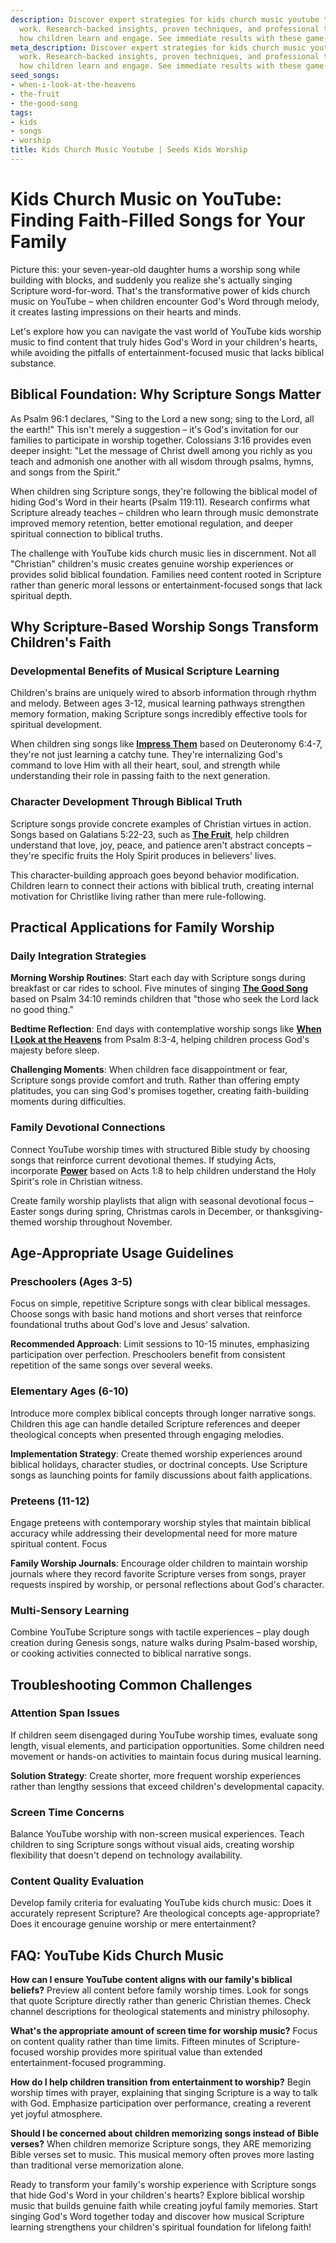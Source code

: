 ```yaml
---
description: Discover expert strategies for kids church music youtube that actually
  work. Research-backed insights, proven techniques, and professional tips that transform
  how children learn and engage. See immediate results with these game-changing methods!
meta_description: Discover expert strategies for kids church music youtube that actually
  work. Research-backed insights, proven techniques, and professional tips that transform
  how children learn and engage. See immediate results with these game-changing methods!
seed_songs:
- when-i-look-at-the-heavens
- the-fruit
- the-good-song
tags:
- kids
- songs
- worship
title: Kids Church Music Youtube | Seeds Kids Worship
---
```

# Kids Church Music on YouTube: Finding Faith-Filled Songs for Your Family

Picture this: your seven-year-old daughter hums a worship song while building with blocks, and suddenly you realize she's actually singing Scripture word-for-word. That's the transformative power of kids church music on YouTube – when children encounter God's Word through melody, it creates lasting impressions on their hearts and minds.

Let's explore how you can navigate the vast world of YouTube kids worship music to find content that truly hides God's Word in your children's hearts, while avoiding the pitfalls of entertainment-focused music that lacks biblical substance.

## Biblical Foundation: Why Scripture Songs Matter

As Psalm 96:1 declares, "Sing to the Lord a new song; sing to the Lord, all the earth!" This isn't merely a suggestion – it's God's invitation for our families to participate in worship together. Colossians 3:16 provides even deeper insight: "Let the message of Christ dwell among you richly as you teach and admonish one another with all wisdom through psalms, hymns, and songs from the Spirit."

When children sing Scripture songs, they're following the biblical model of hiding God's Word in their hearts (Psalm 119:11). Research confirms what Scripture already teaches – children who learn through music demonstrate improved memory retention, better emotional regulation, and deeper spiritual connection to biblical truths.

The challenge with YouTube kids church music lies in discernment. Not all "Christian" children's music creates genuine worship experiences or provides solid biblical foundation. Families need content rooted in Scripture rather than generic moral lessons or entertainment-focused songs that lack spiritual depth.

## Why Scripture-Based Worship Songs Transform Children's Faith

### Developmental Benefits of Musical Scripture Learning

Children's brains are uniquely wired to absorb information through rhythm and melody. Between ages 3-12, musical learning pathways strengthen memory formation, making Scripture songs incredibly effective tools for spiritual development.

When children sing songs like **[Impress Them](https://seedskidsworship.com/product/impress-them-deuteronomy-64-7/)** based on Deuteronomy 6:4-7, they're not just learning a catchy tune. They're internalizing God's command to love Him with all their heart, soul, and strength while understanding their role in passing faith to the next generation.

### Character Development Through Biblical Truth

Scripture songs provide concrete examples of Christian virtues in action. Songs based on Galatians 5:22-23, such as **[The Fruit](https://seedskidsworship.com/product/the-fruit-galatians-516-22-2/)**, help children understand that love, joy, peace, and patience aren't abstract concepts – they're specific fruits the Holy Spirit produces in believers' lives.

This character-building approach goes beyond behavior modification. Children learn to connect their actions with biblical truth, creating internal motivation for Christlike living rather than mere rule-following.

## Practical Applications for Family Worship

### Daily Integration Strategies

**Morning Worship Routines**: Start each day with Scripture songs during breakfast or car rides to school. Five minutes of singing **[The Good Song](https://seedskidsworship.com/product/the-good-song-psalm-3410-2/)** based on Psalm 34:10 reminds children that "those who seek the Lord lack no good thing."

**Bedtime Reflection**: End days with contemplative worship songs like **[When I Look at the Heavens](https://seedskidsworship.com/product/when-i-look-at-your-heavens/)** from Psalm 8:3-4, helping children process God's majesty before sleep.

**Challenging Moments**: When children face disappointment or fear, Scripture songs provide comfort and truth. Rather than offering empty platitudes, you can sing God's promises together, creating faith-building moments during difficulties.

### Family Devotional Connections

Connect YouTube worship times with structured Bible study by choosing songs that reinforce current devotional themes. If studying Acts, incorporate **[Power](https://seedskidsworship.com/product/power-acts-18/)** based on Acts 1:8 to help children understand the Holy Spirit's role in Christian witness.

Create family worship playlists that align with seasonal devotional focus – Easter songs during spring, Christmas carols in December, or thanksgiving-themed worship throughout November.

## Age-Appropriate Usage Guidelines

### Preschoolers (Ages 3-5)
Focus on simple, repetitive Scripture songs with clear biblical messages. Choose songs with basic hand motions and short verses that reinforce foundational truths about God's love and Jesus' salvation.

**Recommended Approach**: Limit sessions to 10-15 minutes, emphasizing participation over perfection. Preschoolers benefit from consistent repetition of the same songs over several weeks.

### Elementary Ages (6-10)
Introduce more complex biblical concepts through longer narrative songs. Children this age can handle detailed Scripture references and deeper theological concepts when presented through engaging melodies.

**Implementation Strategy**: Create themed worship experiences around biblical holidays, character studies, or doctrinal concepts. Use Scripture songs as launching points for family discussions about faith applications.

### Preteens (11-12)
Engage preteens with contemporary worship styles that maintain biblical accuracy while addressing their developmental need for more mature spiritual content. Focus

**Family Worship Journals**: Encourage older children to maintain worship journals where they record favorite Scripture verses from songs, prayer requests inspired by worship, or personal reflections about God's character.

### Multi-Sensory Learning
Combine YouTube Scripture songs with tactile experiences – play dough creation during Genesis songs, nature walks during Psalm-based worship, or cooking activities connected to biblical narrative songs.

## Troubleshooting Common Challenges

### Attention Span Issues
If children seem disengaged during YouTube worship times, evaluate song length, visual elements, and participation opportunities. Some children need movement or hands-on activities to maintain focus during musical learning.

**Solution Strategy**: Create shorter, more frequent worship experiences rather than lengthy sessions that exceed children's developmental capacity.

### Screen Time Concerns
Balance YouTube worship with non-screen musical experiences. Teach children to sing Scripture songs without visual aids, creating worship flexibility that doesn't depend on technology availability.

### Content Quality Evaluation
Develop family criteria for evaluating YouTube kids church music: Does it accurately represent Scripture? Are theological concepts age-appropriate? Does it encourage genuine worship or mere entertainment?

## FAQ: YouTube Kids Church Music

**How can I ensure YouTube content aligns with our family's biblical beliefs?**
Preview all content before family worship times. Look for songs that quote Scripture directly rather than generic Christian themes. Check channel descriptions for theological statements and ministry philosophy.

**What's the appropriate amount of screen time for worship music?**
Focus on content quality rather than time limits. Fifteen minutes of Scripture-focused worship provides more spiritual value than extended entertainment-focused programming.

**How do I help children transition from entertainment to worship?**
Begin worship times with prayer, explaining that singing Scripture is a way to talk with God. Emphasize participation over performance, creating a reverent yet joyful atmosphere.

**Should I be concerned about children memorizing songs instead of Bible verses?**
When children memorize Scripture songs, they ARE memorizing Bible verses set to music. This musical memory often proves more lasting than traditional verse memorization alone.

Ready to transform your family's worship experience with Scripture songs that hide God's Word in your children's hearts? Explore biblical worship music that builds genuine faith while creating joyful family memories. Start singing God's Word together today and discover how musical Scripture learning strengthens your children's spiritual foundation for lifelong faith!

<script type="application/ld+json">
{
  "@context": "https://schema.org",
  "@type": "Article",
  "headline": "Kids Church Music Youtube",
  "author": {
    "@type": "Organization",
    "name": "Seeds Kids Worship"
  },
  "publisher": {
    "@type": "Organization",
    "name": "Seeds Kids Worship",
    "logo": {
      "@type": "ImageObject",
      "url": "https://seedskidsworship.com/logo.png"
    }
  },
  "datePublished": "2025-09-05T11:15:58.159108",
  "dateModified": "2025-09-05T11:15:58.159122",
  "description": "Discover expert strategies for kids church music youtube that actually work. Research-backed insights, proven techniques, and professional tips that transform h",
  "mainEntityOfPage": {
    "@type": "WebPage",
    "@id": "https://seedskidsworship.com/activities/kids-church-music-youtube/"
  }
}
</script>

<script type="application/ld+json">
{
  "@context": "https://schema.org",
  "@type": "Product",
  "name": "When I Look at the Heavens",
  "description": "A contemplative song about God's creation and our place in it",
  "url": "https://seedskidsworship.com/product/when-i-look-at-your-heavens/",
  "brand": {
    "@type": "Brand",
    "name": "Seeds Kids Worship"
  },
  "category": "Children's Christian Music",
  "album": "Trust"
}
</script>

<script type="application/ld+json">
{
  "@context": "https://schema.org",
  "@type": "Product",
  "name": "The Fruit",
  "description": "Teaching song about the fruit of the Spirit from Galatians 5:16&22",
  "url": "https://seedskidsworship.com/product/the-fruit-galatians-516-22-2/",
  "brand": {
    "@type": "Brand",
    "name": "Seeds Kids Worship"
  },
  "category": "Children's Christian Music",
  "album": "Seeds of Character"
}
</script>

<script type="application/ld+json">
{
  "@context": "https://schema.org",
  "@type": "Product",
  "name": "The Good Song",
  "description": "Encouraging song about God's goodness to those who seek Him from Psalm 34:10",
  "url": "https://seedskidsworship.com/product/the-good-song-psalm-3410-2/",

